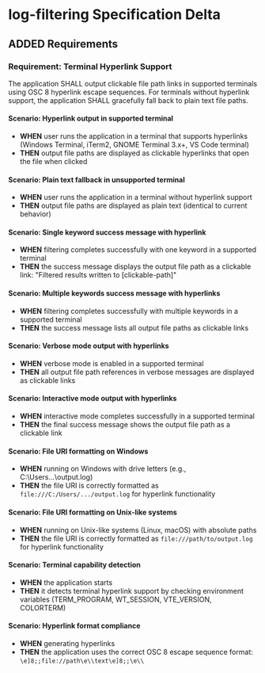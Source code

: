 # log-filtering Specification Delta

## ADDED Requirements

### Requirement: Terminal Hyperlink Support
The application SHALL output clickable file path links in supported terminals using OSC 8 hyperlink escape sequences. For terminals without hyperlink support, the application SHALL gracefully fall back to plain text file paths.

#### Scenario: Hyperlink output in supported terminal
- **WHEN** user runs the application in a terminal that supports hyperlinks (Windows Terminal, iTerm2, GNOME Terminal 3.x+, VS Code terminal)
- **THEN** output file paths are displayed as clickable hyperlinks that open the file when clicked

#### Scenario: Plain text fallback in unsupported terminal
- **WHEN** user runs the application in a terminal without hyperlink support
- **THEN** output file paths are displayed as plain text (identical to current behavior)

#### Scenario: Single keyword success message with hyperlink
- **WHEN** filtering completes successfully with one keyword in a supported terminal
- **THEN** the success message displays the output file path as a clickable link: "Filtered results written to [clickable-path]"

#### Scenario: Multiple keywords success message with hyperlinks
- **WHEN** filtering completes successfully with multiple keywords in a supported terminal
- **THEN** the success message lists all output file paths as clickable links

#### Scenario: Verbose mode output with hyperlinks
- **WHEN** verbose mode is enabled in a supported terminal
- **THEN** all output file path references in verbose messages are displayed as clickable links

#### Scenario: Interactive mode output with hyperlinks
- **WHEN** interactive mode completes successfully in a supported terminal
- **THEN** the final success message shows the output file path as a clickable link

#### Scenario: File URI formatting on Windows
- **WHEN** running on Windows with drive letters (e.g., C:\Users\...\output.log)
- **THEN** the file URI is correctly formatted as `file:///C:/Users/.../output.log` for hyperlink functionality

#### Scenario: File URI formatting on Unix-like systems
- **WHEN** running on Unix-like systems (Linux, macOS) with absolute paths
- **THEN** the file URI is correctly formatted as `file:///path/to/output.log` for hyperlink functionality

#### Scenario: Terminal capability detection
- **WHEN** the application starts
- **THEN** it detects terminal hyperlink support by checking environment variables (TERM_PROGRAM, WT_SESSION, VTE_VERSION, COLORTERM)

#### Scenario: Hyperlink format compliance
- **WHEN** generating hyperlinks
- **THEN** the application uses the correct OSC 8 escape sequence format: `\e]8;;file://path\e\\text\e]8;;\e\\`
